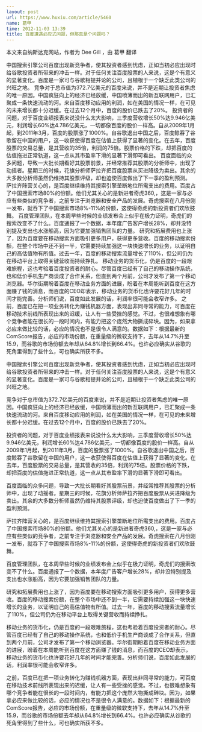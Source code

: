 ```yaml
---
layout: post
url: https://www.huxiu.com/article/5460
name: 葛甲
time: 2012-11-03 13:39
title: 百度遭遇必应式问题，但那真是个问题吗？
---
```

本文来自纳斯达克网站，作者为 Dee Gill ，由 葛甲 翻译

中国搜索引擎公司百度出现新竞争者，使其投资者感到忧虑，正如当初必应出现时给谷歌投资者所带来的冲击一样。对于任何关注百度股票的人来说，这是个有意义的显著变化。百度是一家可与谷歌相提并论的公司，且植根于一个缺乏此类公司的兴旺之地。 竞争对于总市值为372.7亿美元的百度来说，并不是近期让投资者焦虑的唯一原因。中国疯狂向上的经济已经放缓，中国喷薄而出的新互联网用户，已汇聚成一条快速流动的河。来自百度移动应用的利润，如在美国的情况一样，在可见的未来增长都十分迟缓。在过去12个月中，百度的股价已跌去了20%。 投资者的问题，对于百度业绩报表来说没什么太大影响，三季度营收增长50%达9.946亿美元，利润增长60%达4.786亿美元，一切都像百度的股价一样高。自从2009年1月起，到2011年3月，百度的股票涨了1000%。自谷歌退出中国之后，百度鲸吞了谷歌留在中国的用户，这一收获使得百度在估值上获得了显著的变化。在去年，百度股票的交易总量，是其营收的35倍，利润的75倍。股票价格的下跌，却把百度的估值拖进正常轨道，这一点从其市盈率下滑的显著下滑即可看出。 百度面临的众多问题，导致一大批长期看好其股票前景，并经常推荐其股票的分析师中，出现了动摇者。星期三的时候，花旗分析师萨拉齐把百度股票从买进降级为卖出。其余的大多数分析师虽然仍维持其股票评级，却也迫使百度做出了下一季的盈利预测。 萨拉齐阵营关心的，是百度继续维持其搜索引擎垄断地位所需支出的费用。百度占了中国搜索市场80%的份额。他们尤其关心的是新进者奇虎360,，这是一家与必应有些类似的竞争者，之前专注于浏览器和安全产品的发展。奇虎搜索在八月份刚一发布，就吞下了中国搜索市场8%-11%的份额，这使得奇虎的新投资者们欢欣鼓舞。 百度管理团队，在本周早些时候的业绩发布会上似乎在极力证明，奇虎们的搜索改变不了什么。百度通报了一个数据，本年度广告客户增长28%，却并没特别提及支出也水涨船高，因为它要加强销售团队的力量。 研究和拓展费用也上涨了，因为百度要在移动搜索方面吸引更多用户，获得更多营收。百度的移动搜索份额，在整个市场中还不到一半，它需要持续加强这一块快速增长的业务，以证明自己的高估值物有所值。过去一年，百度的移动搜索流量增长了110%，但公司仍为在移动平台上取得关键营收而持续挣扎。 移动业务的货币化，仍是百度的一段艰难旅程，这也考验着百度投资者的耐心。尽管百度已经有了自己的移动操作系统，也和低价手机生产商谈成了合作关系，但直到两个月前，公司才发布了第一个移动浏览器。华尔街期盼着百度在移动业务方面的进展，盼着在本周能听到百度在这方面赚了钱的消息，而百度的CEO却表示，移动业务的货币化也许要花好几年的时间才能完善。分析师们说，百度如此发展的话，利润率很可能会收窄许多。 之前，百度已在把一项业务转化为赚钱机器方面，表现出非同寻常的能力，可百度在移动技术前线所表现出来的迟缓，让人有一些受挫的感觉。不过，也很难想象有哪个竞争者能在很长的一段时间内，有能力把这个庞然大物撕成碎块。因为，如果拿必应来做比较的话，必应的情况也不是很令人满意的。数据如下：根据最新的ComScore报告，必应的市场份额，在重量级的微软支持下，去年从14.7%升至15.9，而谷歌的市场份额去年却从64.8%增长到66.4%。也许必应确实从谷歌的死角里得到了些什么，可也确实所获不多。

中国搜索引擎公司百度出现新竞争者，使其投资者感到忧虑，正如当初必应出现时给谷歌投资者所带来的冲击一样。对于任何关注百度股票的人来说，这是个有意义的显著变化。百度是一家可与谷歌相提并论的公司，且植根于一个缺乏此类公司的兴旺之地。

竞争对于总市值为372.7亿美元的百度来说，并不是近期让投资者焦虑的唯一原因。中国疯狂向上的经济已经放缓，中国喷薄而出的新互联网用户，已汇聚成一条快速流动的河。来自百度移动应用的利润，如在美国的情况一样，在可见的未来增长都十分迟缓。在过去12个月中，百度的股价已跌去了20%。

投资者的问题，对于百度业绩报表来说没什么太大影响，三季度营收增长50%达9.946亿美元，利润增长60%达4.786亿美元，一切都像百度的股价一样高。自从2009年1月起，到2011年3月，百度的股票涨了1000%。自谷歌退出中国之后，百度鲸吞了谷歌留在中国的用户，这一收获使得百度在估值上获得了显著的变化。在去年，百度股票的交易总量，是其营收的35倍，利润的75倍。股票价格的下跌，却把百度的估值拖进正常轨道，这一点从其市盈率下滑的显著下滑即可看出。

百度面临的众多问题，导致一大批长期看好其股票前景，并经常推荐其股票的分析师中，出现了动摇者。星期三的时候，花旗分析师萨拉齐把百度股票从买进降级为卖出。其余的大多数分析师虽然仍维持其股票评级，却也迫使百度做出了下一季的盈利预测。

萨拉齐阵营关心的，是百度继续维持其搜索引擎垄断地位所需支出的费用。百度占了中国搜索市场80%的份额。他们尤其关心的是新进者奇虎360,，这是一家与必应有些类似的竞争者，之前专注于浏览器和安全产品的发展。奇虎搜索在八月份刚一发布，就吞下了中国搜索市场8%-11%的份额，这使得奇虎的新投资者们欢欣鼓舞。

百度管理团队，在本周早些时候的业绩发布会上似乎在极力证明，奇虎们的搜索改变不了什么。百度通报了一个数据，本年度广告客户增长28%，却并没特别提及支出也水涨船高，因为它要加强销售团队的力量。

研究和拓展费用也上涨了，因为百度要在移动搜索方面吸引更多用户，获得更多营收。百度的移动搜索份额，在整个市场中还不到一半，它需要持续加强这一块快速增长的业务，以证明自己的高估值物有所值。过去一年，百度的移动搜索流量增长了110%，但公司仍为在移动平台上取得关键营收而持续挣扎。

移动业务的货币化，仍是百度的一段艰难旅程，这也考验着百度投资者的耐心。尽管百度已经有了自己的移动操作系统，也和低价手机生产商谈成了合作关系，但直到两个月前，公司才发布了第一个移动浏览器。华尔街期盼着百度在移动业务方面的进展，盼着在本周能听到百度在这方面赚了钱的消息，而百度的CEO却表示，移动业务的货币化也许要花好几年的时间才能完善。分析师们说，百度如此发展的话，利润率很可能会收窄许多。

之前，百度已在把一项业务转化为赚钱机器方面，表现出非同寻常的能力，可百度在移动技术前线所表现出来的迟缓，让人有一些受挫的感觉。不过，也很难想象有哪个竞争者能在很长的一段时间内，有能力把这个庞然大物撕成碎块。因为，如果拿必应来做比较的话，必应的情况也不是很令人满意的。数据如下：根据最新的ComScore报告，必应的市场份额，在重量级的微软支持下，去年从14.7%升至15.9，而谷歌的市场份额去年却从64.8%增长到66.4%。也许必应确实从谷歌的死角里得到了些什么，可也确实所获不多。

